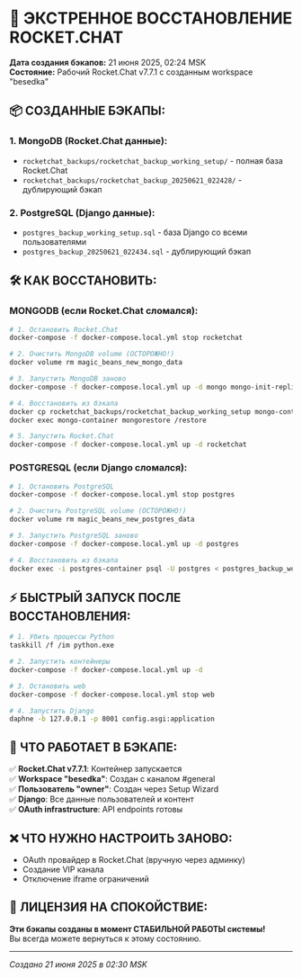 # 🚨 ЭКСТРЕННОЕ ВОССТАНОВЛЕНИЕ ROCKET.CHAT

**Дата создания бэкапов:** 21 июня 2025, 02:24 MSK  
**Состояние:** Рабочий Rocket.Chat v7.7.1 с созданным workspace "besedka"

## 📦 СОЗДАННЫЕ БЭКАПЫ:

### 1. **MongoDB (Rocket.Chat данные):**
- `rocketchat_backups/rocketchat_backup_working_setup/` - полная база Rocket.Chat
- `rocketchat_backups/rocketchat_backup_20250621_022428/` - дублирующий бэкап

### 2. **PostgreSQL (Django данные):**
- `postgres_backup_working_setup.sql` - база Django со всеми пользователями
- `postgres_backup_20250621_022434.sql` - дублирующий бэкап

## 🛠️ КАК ВОССТАНОВИТЬ:

### MONGODB (если Rocket.Chat сломался):
```bash
# 1. Остановить Rocket.Chat
docker-compose -f docker-compose.local.yml stop rocketchat

# 2. Очистить MongoDB volume (ОСТОРОЖНО!)
docker volume rm magic_beans_new_mongo_data

# 3. Запустить MongoDB заново
docker-compose -f docker-compose.local.yml up -d mongo mongo-init-replica

# 4. Восстановить из бэкапа
docker cp rocketchat_backups/rocketchat_backup_working_setup mongo-container:/restore
docker exec mongo-container mongorestore /restore

# 5. Запустить Rocket.Chat
docker-compose -f docker-compose.local.yml up -d rocketchat
```

### POSTGRESQL (если Django сломался):
```bash
# 1. Остановить PostgreSQL
docker-compose -f docker-compose.local.yml stop postgres

# 2. Очистить PostgreSQL volume (ОСТОРОЖНО!)
docker volume rm magic_beans_new_postgres_data

# 3. Запустить PostgreSQL заново
docker-compose -f docker-compose.local.yml up -d postgres

# 4. Восстановить из бэкапа
docker exec -i postgres-container psql -U postgres < postgres_backup_working_setup.sql
```

## ⚡ БЫСТРЫЙ ЗАПУСК ПОСЛЕ ВОССТАНОВЛЕНИЯ:

```bash
# 1. Убить процессы Python
taskkill /f /im python.exe

# 2. Запустить контейнеры
docker-compose -f docker-compose.local.yml up -d

# 3. Остановить web
docker-compose -f docker-compose.local.yml stop web

# 4. Запустить Django
daphne -b 127.0.0.1 -p 8001 config.asgi:application
```

## 🎯 ЧТО РАБОТАЕТ В БЭКАПЕ:

✅ **Rocket.Chat v7.7.1**: Контейнер запускается  
✅ **Workspace "besedka"**: Создан с каналом #general  
✅ **Пользователь "owner"**: Создан через Setup Wizard  
✅ **Django**: Все данные пользователей и контент  
✅ **OAuth infrastructure**: API endpoints готовы  

## ❌ ЧТО НУЖНО НАСТРОИТЬ ЗАНОВО:

- OAuth провайдер в Rocket.Chat (вручную через админку)
- Создание VIP канала
- Отключение iframe ограничений

## 📝 ЛИЦЕНЗИЯ НА СПОКОЙСТВИЕ:

**Эти бэкапы созданы в момент СТАБИЛЬНОЙ РАБОТЫ системы!**  
Вы всегда можете вернуться к этому состоянию.

---
*Создано 21 июня 2025 в 02:30 MSK* 
